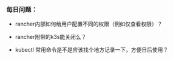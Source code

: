 ### 每日问题：

- rancher内部如何给用户配置不同的权限（例如仅查看权限）？

- rancher附带的k3s能关闭么？

- kubectl 常用命令是不是应该找个地方记录一下，方便日后使用？